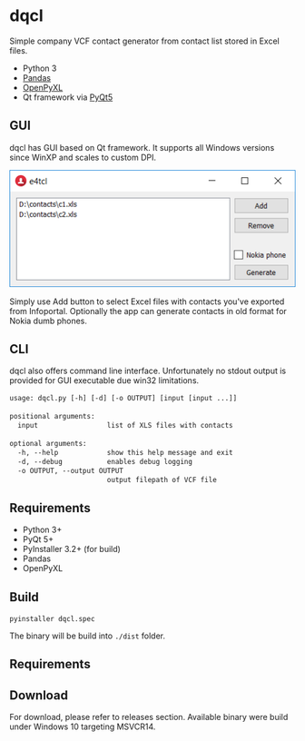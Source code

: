 # dqcl

Simple company VCF contact generator from contact list stored in Excel files.

- Python 3
- [Pandas](https://pandas.pydata.org)
- [OpenPyXL](https://openpyxl.readthedocs.io)
- Qt framework via [PyQt5](https://pypi.org/project/PyQt5/)

## GUI

dqcl has GUI based on Qt framework. It supports all Windows versions since WinXP and scales to custom DPI.

![dqcl GUI](images/screen.PNG "dqcl GUI")

Simply use Add button to select Excel files with contacts you've exported from Infoportal. Optionally the app can generate contacts in old format for Nokia dumb phones.

## CLI

dqcl also offers command line interface. Unfortunately no stdout output is provided for GUI executable due win32 limitations.


```
usage: dqcl.py [-h] [-d] [-o OUTPUT] [input [input ...]]

positional arguments:
  input                 list of XLS files with contacts

optional arguments:
  -h, --help            show this help message and exit
  -d, --debug           enables debug logging
  -o OUTPUT, --output OUTPUT
                        output filepath of VCF file

```

## Requirements

- Python 3+
- PyQt 5+
- PyInstaller 3.2+ (for build)
- Pandas
- OpenPyXL

## Build

```
pyinstaller dqcl.spec
```

The binary will be build into `./dist` folder.

## Requirements


## Download

For download, please refer to releases section. Available binary were build under Windows 10 targeting MSVCR14.

